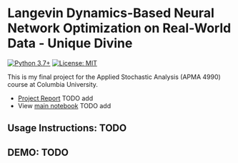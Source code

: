 # Langevin Dynamics-Based Neural Network Optimization on Real-World Data - Unique Divine

[![Python 3.7+]](https://www.python.org/downloads/release/python-2716/) [![License: MIT]]()

[Python 3.7+]: https://img.shields.io/badge/python-3.7+-blue.svg
[License: MIT]: https://img.shields.io/badge/License-MIT-yellow.svg 

This is my final project for the Applied Stochastic Analysis (APMA 4990) course at  Columbia University.

- [Project Report]() TODO add
- View [main notebook]() TODO add

## Usage Instructions: TODO

## DEMO: TODO